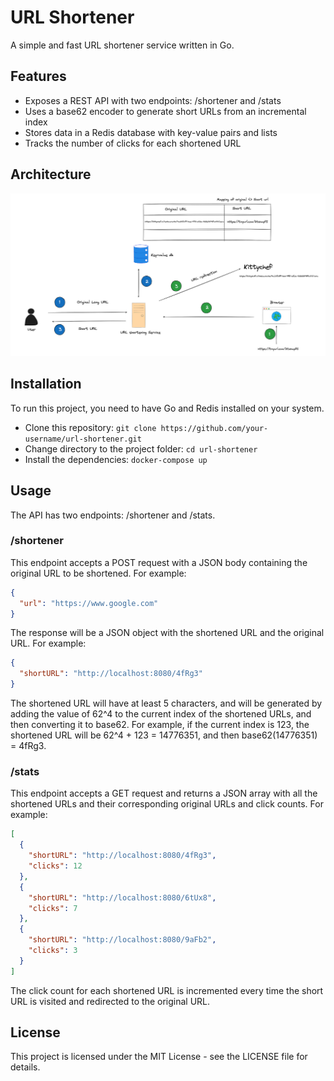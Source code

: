 # URL Shortener

A simple and fast URL shortener service written in Go.

## Features

- Exposes a REST API with two endpoints: /shortener and /stats
- Uses a base62 encoder to generate short URLs from an incremental index
- Stores data in a Redis database with key-value pairs and lists
- Tracks the number of clicks for each shortened URL

## Architecture
![alt text](https://github.com/gnik-nadroj/url-shortener/blob/main/assets/arch.png?raw=true)

## Installation

To run this project, you need to have Go and Redis installed on your system.

- Clone this repository: `git clone https://github.com/your-username/url-shortener.git`
- Change directory to the project folder: `cd url-shortener`
- Install the dependencies: `docker-compose up`

## Usage

The API has two endpoints: /shortener and /stats.

### /shortener

This endpoint accepts a POST request with a JSON body containing the original URL to be shortened. For example:

```json
{
  "url": "https://www.google.com"
}
```
The response will be a JSON object with the shortened URL and the original URL. For example:

```json
{
  "shortURL": "http://localhost:8080/4fRg3"
}
```

The shortened URL will have at least 5 characters, and will be generated by adding the value of 62^4 to the current index of the shortened URLs, and then converting it to base62. For example, if the current index is 123, the shortened URL will be 62^4 + 123 = 14776351, and then base62(14776351) = 4fRg3.

### /stats
This endpoint accepts a GET request and returns a JSON array with all the shortened URLs and their corresponding original URLs and click counts. For example:

```json
[
  {
    "shortURL": "http://localhost:8080/4fRg3",
    "clicks": 12
  },
  {
    "shortURL": "http://localhost:8080/6tUx8",
    "clicks": 7
  },
  {
    "shortURL": "http://localhost:8080/9aFb2",
    "clicks": 3
  }
]
```
The click count for each shortened URL is incremented every time the short URL is visited and redirected to the original URL.

## License
This project is licensed under the MIT License - see the LICENSE file for details.